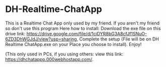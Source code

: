 # DH-Realtime-ChatApp
This is a Realtime Chat App only used by my friend.
If you aren't my friend so don't use this program
Here how to install:
Download the exe file on this drive link: https://drive.google.com/file/d/1ciDYR8bG3A8cfJf1SNuO-6ZD3DhWGJdJ/view?usp=sharing,
Complete the setup (File will be on DH Realtime ChatApp.exe on your Place you choose to install).
Enjoy!

(This only used in PCs, if you using others: view this link: https://dhchatappp.000webhostapp.com/.
